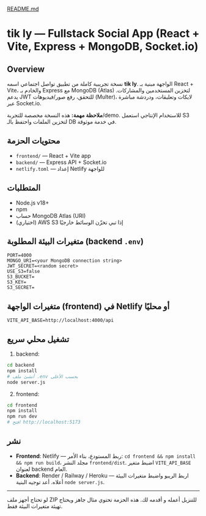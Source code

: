 [README.md](https://github.com/user-attachments/files/23007925/README.md)
# tik ly — Fullstack Social App (React + Vite, Express + MongoDB, Socket.io)

## Overview
نسخة تجريبية كاملة من تطبيق تواصل اجتماعي اسمه **tik ly**. الواجهة مبنية بـ React + Vite، والخادم بـ Express مع MongoDB (Atlas) لتخزين المستخدمين والمشاركات. يدعم JWT للتحقق، رفع صور/فيديوهات (Multer)، لایكات وتعليقات، ودردشة مباشرة عبر Socket.io.

**ملاحظة مهمة:** هذه النسخة مخصصة للتجربة/demo. للاستخدام الإنتاجي استعمل S3 لتخزين الملفات واحتفظ بالـ DB في خدمة موثوقة.

## محتويات الحزمة
- `frontend/` — React + Vite app
- `backend/` — Express API + Socket.io
- `netlify.toml` — إعداد Netlify للواجهة

## المتطلبات
- Node.js v18+
- npm
- حساب MongoDB Atlas (URI)
- (اختياري) AWS S3 إذا تبي تخزّن الوسائط خارجيًا

## متغيرات البيئة المطلوبة (backend `.env`)
```
PORT=4000
MONGO_URI=<your MongoDB connection string>
JWT_SECRET=<random secret>
USE_S3=false
S3_BUCKET=
S3_KEY=
S3_SECRET=
```
## متغيرات الواجهة (frontend) في Netlify أو محليًا
```
VITE_API_BASE=http://localhost:4000/api
```
## تشغيل محلي سريع
1. backend:
```bash
cd backend
npm install
# أنشئ ملف .env بحسب الأعلى
node server.js
```
2. frontend:
```bash
cd frontend
npm install
npm run dev
# افتح http://localhost:5173
```

## نشر
- **Frontend**: Netlify — ربط المستودع، بناء الأمر: `cd frontend && npm install && npm run build`، مجلد النشر `frontend/dist`. اضبط متغير `VITE_API_BASE` لعنوان backend العام.
- **Backend**: Render / Railway / Heroku — اربط الريبو واضبط متغيرات البيئة أعلاه. أعد توجيه البنية `node server.js`.

---
لو تحتاج أجهز ملف ZIP للتنزيل أعمله و أقدمه لك. هذه الحزمة تحتوي مثال جاهز ويحتاج تهيئة متغيرات البيئة فقط.
